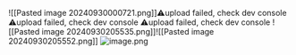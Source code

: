 ![[Pasted image 20240930000721.png]]⚠️upload failed, check dev console
⚠️upload failed, check dev console
⚠️upload failed, check dev console
![[Pasted image 20240930205535.png]]![[Pasted image 20240930205552.png]]
![image.png](https://youki-1330066034.cos.ap-guangzhou.myqcloud.com/machine-learning/202410011044141.png)
